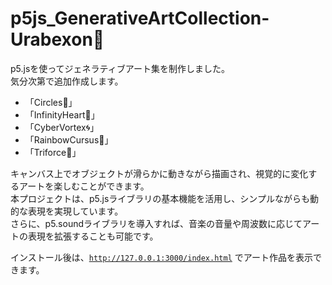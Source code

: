 # p5js_GenerativeArtCollection-Urabexon💫

p5.jsを使ってジェネラティブアート集を制作しました。<br>
気分次第で追加作成します。

- 「Circles🔵」
- 「InfinityHeart💞」
- 「CyberVortex🌀」
- 「RainbowCursus🌈」
- 「Triforce🔺」

キャンバス上でオブジェクトが滑らかに動きながら描画され、視覚的に変化するアートを楽しむことができます。<br>
本プロジェクトは、p5.jsライブラリの基本機能を活用し、シンプルながらも動的な表現を実現しています。<br>
さらに、p5.soundライブラリを導入すれば、音楽の音量や周波数に応じてアートの表現を拡張することも可能です。<br>

インストール後は、<code>http://127.0.0.1:3000/index.html</code> でアート作品を表示できます。<br>
